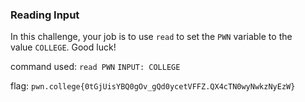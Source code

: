 ### Reading Input

In this challenge, your job is to use `read` to set the `PWN` variable to the value `COLLEGE`. Good luck!

command used: 
`read PWN`
`INPUT: COLLEGE`

flag: `pwn.college{0tGjUisYBQ0gOv_gQd0ycetVFFZ.QX4cTN0wyNwkzNyEzW}`
